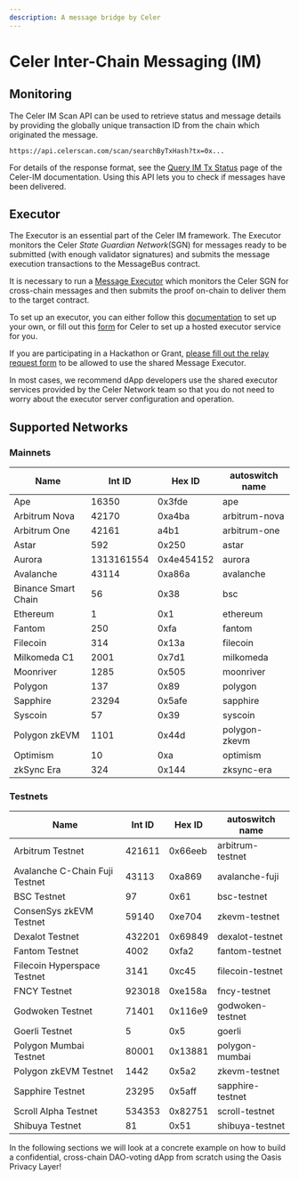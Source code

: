 ```yaml
---
description: A message bridge by Celer
---
```


# Celer Inter-Chain Messaging (IM)


## Monitoring

The Celer IM Scan API can be used to retrieve status and message details by
providing the globally unique transaction ID from the chain which originated the
message.

    https://api.celerscan.com/scan/searchByTxHash?tx=0x...

For details of the response format, see the [Query IM Tx Status] page of the
Celer-IM documentation. Using this API lets you to check if messages have been
delivered.

[Query IM Tx Status]: https://im-docs.celer.network/developer/development-guide/query-im-tx-status

## Executor

The Executor is an essential part of the Celer IM framework. The Executor monitors the Celer *State Guardian Network*(SGN) for messages ready to be submitted (with enough validator signatures) and submits the message execution transactions to the MessageBus contract.

It is necessary to run a [Message Executor] which monitors the Celer SGN for cross-chain messages and then submits the proof on-chain to deliver them to the target contract.

To set up an executor, you can either follow this [documentation] to set up your own, or fill out this [form][celer-form] for Celer to set up a hosted executor service for you.

If you are participating in a Hackathon or Grant, [please fill out the relay
request form](https://form.typeform.com/to/RsiUR9Xz) to be allowed to use the
shared Message Executor.

In most cases, we recommend dApp developers use the shared executor services provided by the Celer Network team so that you do not need to worry about the executor server configuration and operation.

[Message Executor]: https://im-docs.celer.network/developer/development-guide/message-executor
[documentation]: https://im-docs.celer.network/developer/development-guide/message-executor/integration-guide
[celer-form]:https://form.typeform.com/to/RsiUR9Xz

## Supported Networks

### Mainnets

| Name | Int ID | Hex ID | autoswitch name |
| ---- | ------ | ------ | --------------- |
| Ape | 16350 | 0x3fde | ape |
| Arbitrum Nova | 42170 | 0xa4ba | arbitrum-nova |
| Arbitrum One | 42161 | a4b1 | arbitrum-one |
| Astar | 592 | 0x250 | astar |
| Aurora | 1313161554 | 0x4e454152 | aurora |
| Avalanche | 43114 | 0xa86a | avalanche |
| Binance Smart Chain | 56 | 0x38 | bsc |
| Ethereum | 1 | 0x1 | ethereum |
| Fantom | 250 | 0xfa | fantom |
| Filecoin | 314 | 0x13a | filecoin |
| Milkomeda C1 | 2001 | 0x7d1 | milkomeda |
| Moonriver | 1285 | 0x505 | moonriver |
| Polygon | 137 | 0x89 | polygon |
| Sapphire | 23294 | 0x5afe | sapphire |
| Syscoin | 57 | 0x39 | syscoin |
| Polygon zkEVM | 1101 | 0x44d | polygon-zkevm |
| Optimism | 10 | 0xa | optimism |
| zkSync Era | 324 | 0x144 | zksync-era |

### Testnets

| Name | Int ID | Hex ID | autoswitch name |
| ---- | ------ | ------ | --------------- |
| Arbitrum Testnet | 421611 | 0x66eeb | arbitrum-testnet |
| Avalanche C-Chain Fuji Testnet | 43113 | 0xa869 | avalanche-fuji |
| BSC Testnet | 97 | 0x61 | bsc-testnet |
| ConsenSys zkEVM Testnet | 59140 | 0xe704 | zkevm-testnet |
| Dexalot Testnet | 432201 | 0x69849 | dexalot-testnet |
| Fantom Testnet | 4002 | 0xfa2 | fantom-testnet |
| Filecoin Hyperspace Testnet | 3141 | 0xc45 | filecoin-testnet |
| FNCY Testnet | 923018 | 0xe158a | fncy-testnet |
| Godwoken Testnet | 71401 | 0x116e9 | godwoken-testnet |
| Goerli Testnet | 5 | 0x5 | goerli |
| Polygon Mumbai Testnet | 80001 | 0x13881 | polygon-mumbai |
| Polygon zkEVM Testnet | 1442 | 0x5a2 | zkevm-testnet |
| Sapphire Testnet | 23295 | 0x5aff | sapphire-testnet |
| Scroll Alpha Testnet | 534353 | 0x82751 | scroll-testnet |
| Shibuya Testnet | 81 | 0x51 | shibuya-testnet |

In the following sections we will look at a concrete example on how to build a
confidential, cross-chain DAO-voting dApp from scratch using the Oasis Privacy Layer!




